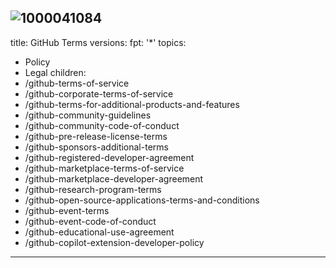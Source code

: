 ![1000041084](https://github.com/user-attachments/assets/3652d676-93af-4fbe-ab6c-07c2f2ba1433)
---
title: GitHub Terms
versions:
  fpt: '*'
topics:
  - Policy
  - Legal
children:
  - /github-terms-of-service
  - /github-corporate-terms-of-service
  - /github-terms-for-additional-products-and-features
  - /github-community-guidelines
  - /github-community-code-of-conduct
  - /github-pre-release-license-terms
  - /github-sponsors-additional-terms
  - /github-registered-developer-agreement
  - /github-marketplace-terms-of-service
  - /github-marketplace-developer-agreement
  - /github-research-program-terms
  - /github-open-source-applications-terms-and-conditions
  - /github-event-terms
  - /github-event-code-of-conduct
  - /github-educational-use-agreement
  - /github-copilot-extension-developer-policy
---
